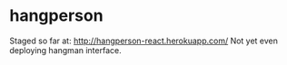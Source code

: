 # hangperson
Staged so far at:  http://hangperson-react.herokuapp.com/
Not yet even deploying hangman interface.
